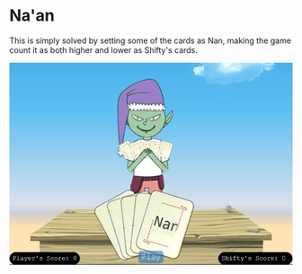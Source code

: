 # Na'an

This is simply solved by setting some of the cards as Nan, making the game
count it as both higher and lower as Shifty's cards.

![Na'an](../images/naan.png)